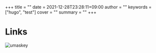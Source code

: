 +++
title = ""
date = 2021-12-28T23:28:11+09:00
author = ""
keywords = ["hugo", "test"]
cover = ""
summary = ""
+++
# Links
![umaskey]("/img/misskey_icon.png")<br>